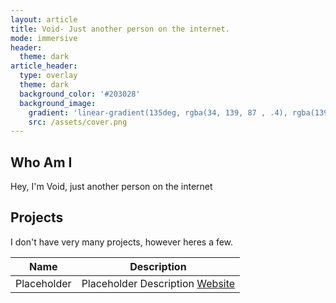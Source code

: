 ```yaml
---
layout: article
title: Void- Just another person on the internet.
mode: immersive
header:
  theme: dark
article_header:
  type: overlay
  theme: dark
  background_color: '#203028'
  background_image:
    gradient: 'linear-gradient(135deg, rgba(34, 139, 87 , .4), rgba(139, 34, 139, .4))'
    src: /assets/cover.png
---
```



## Who Am I

Hey, I'm Void, just another person on the internet
## Projects

I don't have very many projects, however heres a few.

Name | Description
-----| ----------
Placeholder |  Placeholder Description [Website](LINK)
